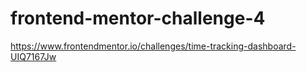 # frontend-mentor-challenge-4
https://www.frontendmentor.io/challenges/time-tracking-dashboard-UIQ7167Jw

